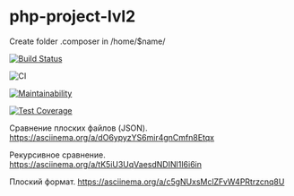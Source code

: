 # php-project-lvl2

Create folder .composer in /home/$name/

[![Build Status](https://travis-ci.org/lobr17/php-project-lvl2.svg?branch=master)](https://travis-ci.org/lobr17/php-project-lvl2)

![CI](https://github.com/lobr17/php-project-lvl2/workflows/CI/badge.svg)


[![Maintainability](https://api.codeclimate.com/v1/badges/3a5a41d6543119ed677f/maintainability)](https://codeclimate.com/github/lobr17/php-project-lvl2/maintainability)

[![Test Coverage](https://api.codeclimate.com/v1/badges/3a5a41d6543119ed677f/test_coverage)](https://codeclimate.com/github/lobr17/php-project-lvl2/test_coverage)


Сравнение плоских файлов (JSON).
https://asciinema.org/a/dO6ypyzYS6mir4gnCmfn8Etqx


 Рекурсивное сравнение.
 https://asciinema.org/a/tK5iU3UqVaesdNDINl1I6i6in
 
 
 Плоский формат.
 https://asciinema.org/a/c5gNUxsMclZFvW4PRtrzcnq8U
 
 
